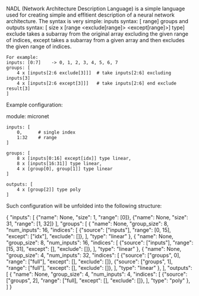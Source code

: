 NADL (Network Architecture Description Language) is a simple language used for creating simple and effitient description of a neural network architecture.
The syntax is very simple:
    inputs syntax: [<name> range]
    groups and outputs syntax: [<name> size x [range <exclude[range]> <except[range]>] type]
        exclude takes a subarray from the original array excluding the given range of indices,
        except takes a subarray from a given array and then excludes the given range of indices.

    For example:
    inputs: [0:7]    -> 0, 1, 2, 3, 4, 5, 6, 7
    groups: [
        4 x [inputs[2:6 exclude[3]]]  # take inputs[2:6] excluding inputs[3]
        4 x [inputs[2:6 except[3]]]   # take inputs[2:6] end exclude result[3]
    ]

Example configuration:

module: micronet

    inputs: [
        0,      # single index
        1:32    # range
    ]

    groups: [
        8 x [inputs[0:16] except[idx]] type linear,
        8 x [inputs[16:31]] type linear,
        4 x [group[0], group[1]] type linear
    ]

    outputs: [
        4 x [group[2]] type poly
    ]

Such configuration will be unfolded into the following structure:

{
    "inputs": [
        {"name": None, "size": 1, "range": [0]},
        {"name": None, "size": 31, "range": [1, 32]}
    ],
    "groups": [
        {
            "name": None,
            "group_size": 8,
            "num_inputs": 16,
            "indices": [
                {"source": ["inputs"], "range": [0, 15], "except": ["idx"], "exclude": []},
            ],
            "type": "linear"
        },
        {
            "name": None,
            "group_size": 8,
            "num_inputs": 16,
            "indices": [
                {"source": ["inputs"], "range": [15, 31], "except": [], "exclude": []},
            ],
            "type": "linear"
        },
        {
            "name": None,
            "group_size": 4,
            "num_inputs": 32,
            "indices": [
                {"source": ["groups", 0], "range": ["full"], "except": [], "exclude": []},
                {"source": ["groups", 1], "range": ["full"], "except": [], "exclude": []},
            ],
            "type": "linear"
        },
    ],
    "outputs": [
        {
            "name": None,
            "group_size": 4,
            "num_inputs": 4,
            "indices": [
                {"source": ["groups", 2], "range": ["full], "except": [], "exclude": []},
            ],
            "type": "poly"
        },
    ]
}
